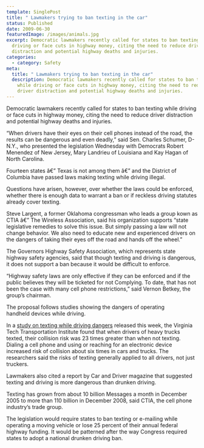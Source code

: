 ```yaml
---
template: SinglePost
title: " Lawmakers trying to ban texting in the car"
status: Published
date: 2009-06-30
featuredImage: /images/animals.jpg
excerpt: Democratic lawmakers recently called for states to ban texting while
  driving or face cuts in highway money, citing the need to reduce driver
  distraction and potential highway deaths and injuries.
categories:
  - category: Safety
meta:
  title: " Lawmakers trying to ban texting in the car"
  description: Democratic lawmakers recently called for states to ban texting
    while driving or face cuts in highway money, citing the need to reduce
    driver distraction and potential highway deaths and injuries.
---
```

<!--StartFragment-->

Democratic lawmakers recently called for states to ban texting while driving or face cuts in highway money, citing the need to reduce driver distraction and potential highway deaths and injuries.

“When drivers have their eyes on their cell phones instead of the road, the results can be dangerous and even deadly,” said Sen. Charles Schumer, D-N.Y., who presented the legislation Wednesday with Democrats Robert Menendez of New Jersey, Mary Landrieu of Louisiana and Kay Hagan of North Carolina.

Fourteen states â€” Texas is not among them â€” and the District of Columbia have passed laws making texting while driving illegal.

Questions have arisen, however, over whether the laws could be enforced, whether there is enough data to warrant a ban or if reckless driving statutes already cover texting.

Steve Largent, a former Oklahoma congressman who leads a group kown as CTIA â€” The Wireless Association, said his organization supports “state legislative remedies to solve this issue. But simply passing a law will not change behavior. We also need to educate new and experienced drivers on the dangers of taking their eyes off the road and hands off the wheel.”

The Governors Highway Safety Association, which represents state highway safety agencies, said that though texting and driving is dangerous, it does not support a ban because it would be difficult to enforce.

“Highway safety laws are only effective if they can be enforced and if the public believes they will be ticketed for not Complying. To date, that has not been the case with many cell phone restrictions,” said Vernon Betkey, the group’s chairman.

The proposal follows studies showing the dangers of operating\
handheld devices while driving.

In a [study on texting while driving dangers](/blog/texting-while-driving-doubles-reaction-time-state-study-says/) released this week, the Virginia Tech Transportation Institute found that when drivers of heavy trucks texted, their collision risk was 23 times greater than when not texting. Dialing a cell phone and using or reaching for an electronic device increased risk of collision about six times in cars and trucks. The researchers said the risks of texting generally applied to all drivers, not just truckers.

Lawmakers also cited a report by Car and Driver magazine that suggested texting and driving is more dangerous than drunken driving.

Texting has grown from about 10 billion Messages a month in December 2005 to more than 110 billion in December 2008, said CTIA, the cell phone industry’s trade group.

The legislation would require states to ban texting or e-mailing while operating a moving vehicle or lose 25 percent of their annual federal highway funding. It would be patterned after the way Congress required states to adopt a national drunken driving ban.

<!--EndFragment-->